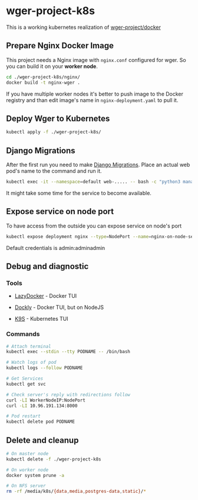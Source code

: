 # wger-project-k8s
This is a working kubernetes realization of [wger-project/docker](https://github.com/wger-project/docker)

## Prepare Nginx Docker Image

This project needs a Nginx image with `nginx.conf` configured for wger. So you can build it on your **worker node**. 

```bash
cd ./wger-project-k8s/nginx/
docker build -t nginx-wger .
```

If you have multiple worker nodes it's better to push image to the Docker registry and than edit image's name in `nginx-deployment.yaml` to pull it.

## Deploy Wger to Kubernetes

```bash
kubectl apply -f ./wger-project-k8s/
```

## Django Migrations

After the first run you need to make [Django Migrations](https://docs.djangoproject.com/en/3.1/topics/migrations/). Place an actual web pod's name to the command and run it.

```bash
kubectl exec -it --namespace=default web-..... -- bash -c "python3 manage.py makemigrations && python3 manage.py migrate && python3 manage.py migrate --fake-initial && yarn install"
```

It might take some time for the service to become available.

## Expose service on node port

To have access from the outside you can expose service on node's port

```bash
kubectl expose deployment nginx --type=NodePort --name=nginx-on-node-service
```

Default credentials is admin:adminadmin

## Debug and diagnostic

### Tools

* [LazyDocker](https://github.com/jesseduffield/lazydocker) - Docker TUI

* [Dockly](https://github.com/lirantal/dockly) - Docker TUI, but on NodeJS

* [K9S](https://github.com/derailed/k9s) - Kubernetes TUI

### Commands

```bash
# Attach terminal
kubectl exec --stdin --tty PODNAME -- /bin/bash

# Watch logs of pod
kubectl logs --follow PODNAME

# Get Services
kubectl get svc

# Check server's reply with redirections follow
curl -LI WorkerNodeIP:NodePort
curl -LI 10.96.191.134:8000

# Pod restart
kubectl delete pod PODNAME
```

## Delete and cleanup

```bash
# On master node
kubectl delete -f ./wger-project-k8s

# On worker node
docker system prune -a

# On NFS server
rm -rf /media/k8s/{data,media,postgres-data,static}/*
```